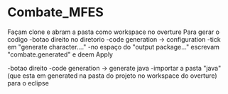 # Combate_MFES

Façam clone e abram a pasta como workspace no overture
Para gerar o codigo
 -botao direito no diretorio
 -code generation -> configuration
 -tick em "generate character...."
 -no espaço do "output package..." escrevam "combate.generated" e deem Apply

-botao direito
-code generation -> generate java
-importar a pasta "java" (que esta em generated na pasta do projeto no workspace do overture) para o eclipse

